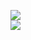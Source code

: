 [![](https://img.shields.io/badge/Made%20With-Github%20Spray-lightgrey.svg?style=for-the-badge&logo=github)](https://github.com/Annihil/github-spray#17288)  
[![](https://i.imgur.com/2DrTn0Z.gif)](https://github.com/Annihil/github-spray)